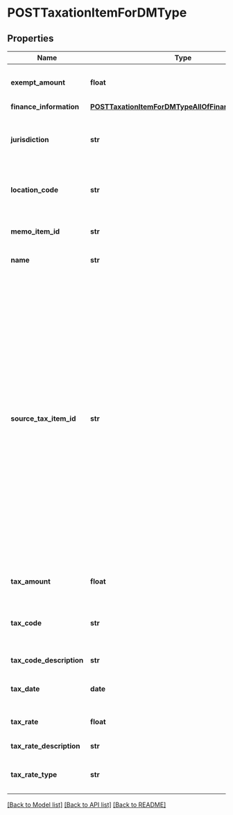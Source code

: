 # POSTTaxationItemForDMType

## Properties
Name | Type | Description | Notes
------------ | ------------- | ------------- | -------------
**exempt_amount** | **float** | The calculated tax amount excluded due to the exemption.  | [optional] 
**finance_information** | [**POSTTaxationItemForDMTypeAllOfFinanceInformation**](POSTTaxationItemForDMTypeAllOfFinanceInformation.md) |  | [optional] 
**jurisdiction** | **str** | The jurisdiction that applies the tax or VAT. This value is typically a state, province, county, or city.  | 
**location_code** | **str** | The identifier for the location based on the value of the &#x60;taxCode&#x60; field.  | [optional] 
**memo_item_id** | **str** | The ID of the debit memo that the taxation item is created for.  | [optional] 
**name** | **str** | The name of the taxation item.  | 
**source_tax_item_id** | **str** | The ID of the taxation item of the invoice, which the debit memo is created from.   If you want to use this REST API to create taxation items for a debit memo created from an invoice, the taxation items of the invoice must be created or imported through the SOAP API call.  **Note:**    - This field is only used if the debit memo is created from an invoice.    - If you do not contain this field in the request body, Zuora will automatically set a value for the &#x60;sourceTaxItemId&#x60; field based on the tax location code, tax jurisdiction, and tax rate.  | [optional] 
**tax_amount** | **float** | The amount of the tax applied to the debit memo.  | 
**tax_code** | **str** | The tax code identifies which tax rules and tax rates to apply to a specific debit memo.  | [optional] 
**tax_code_description** | **str** | The description of the tax code.  | [optional] 
**tax_date** | **date** | The date when the tax is applied to the debit memo.  | [optional] 
**tax_rate** | **float** | The tax rate applied to the debit memo.  | 
**tax_rate_description** | **str** | The description of the tax rate.  | [optional] 
**tax_rate_type** | **str** | The type of the tax rate applied to the debit memo.  | 

[[Back to Model list]](../README.md#documentation-for-models) [[Back to API list]](../README.md#documentation-for-api-endpoints) [[Back to README]](../README.md)


